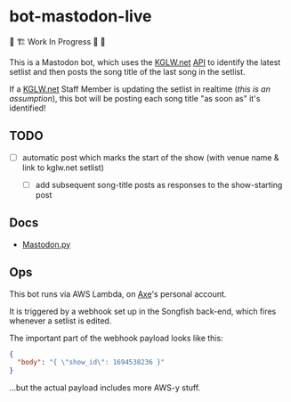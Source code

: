 # bot-mastodon-live

🚧 🏗️ Work In Progress 🔧 👷

This is a Mastodon bot, which uses the [KGLW.net] [API](https://kglw.net/api/docs.php) to identify the latest setlist and then posts the song title of the last song in the setlist.

If a [KGLW.net] Staff Member is updating the setlist in realtime (*this is an assumption*), this bot will be posting each song title "as soon as" it's identified!


## TODO

* [ ] automatic post which marks the start of the show (with venue name & link to kglw.net setlist)
  * [ ] add subsequent song-title posts as responses to the show-starting post


## Docs

* [Mastodon.py](https://mastodonpy.readthedocs.io/en/stable/index.html)


## Ops

This bot runs via AWS Lambda, on [Axe](https://forum.kglw.net/u/supremeaxendancy/summary)'s personal account.

It is triggered by a webhook set up in the Songfish back-end, which fires whenever a setlist is edited.

The important part of the webhook payload looks like this:

```json
{
  "body": "{ \"show_id\": 1694538236 }"
}
```

...but the actual payload includes more AWS-y stuff.


[KGLW.net]: https://kglw.net
